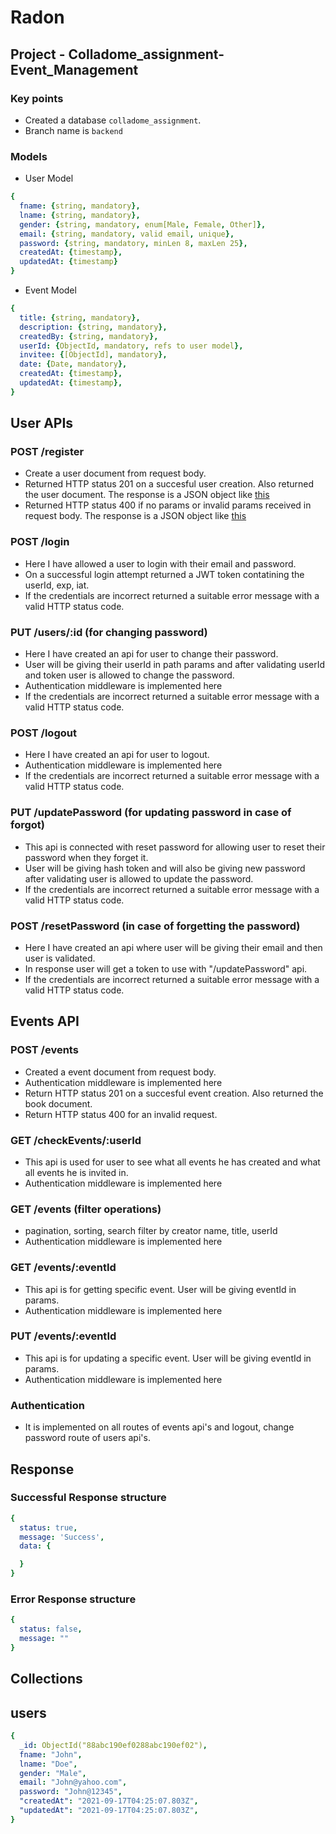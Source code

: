 # Radon

## Project - Colladome_assignment-Event_Management

### Key points
- Created a database `colladome_assignment`. 
- Branch name is `backend`

### Models
- User Model
```yaml
{ 
  fname: {string, mandatory},
  lname: {string, mandatory},
  gender: {string, mandatory, enum[Male, Female, Other]},
  email: {string, mandatory, valid email, unique}, 
  password: {string, mandatory, minLen 8, maxLen 25},
  createdAt: {timestamp},
  updatedAt: {timestamp}
}
```

- Event Model
```yaml
{ 
  title: {string, mandatory},
  description: {string, mandatory}, 
  createdBy: {string, mandatory},
  userId: {ObjectId, mandatory, refs to user model},
  invitee: {[ObjectId], mandatory},
  date: {Date, mandatory},
  createdAt: {timestamp},
  updatedAt: {timestamp},
}
```


## User APIs 
### POST /register
- Create a user document from request body.
- Returned HTTP status 201 on a succesful user creation. Also returned the user document. The response is a JSON object like [this](#successful-response-structure)
- Returned HTTP status 400 if no params or invalid params received in request body. The response is a JSON object like [this](#error-response-structure)

### POST /login
- Here I have allowed a user to login with their email and password.
- On a successful login attempt returned a JWT token contatining the userId, exp, iat. 
- If the credentials are incorrect returned a suitable error message with a valid HTTP status code. 

### PUT /users/:id (for changing password)
- Here I have created an api for user to change their password.
- User will be giving their userId in path params and after validating userId and token user is allowed to change the password.
- Authentication middleware is implemented here
- If the credentials are incorrect returned a suitable error message with a valid HTTP status code. 

### POST /logout
- Here I have created an api for user to logout. 
- Authentication middleware is implemented here
- If the credentials are incorrect returned a suitable error message with a valid HTTP status code. 

### PUT /updatePassword (for updating password in case of forgot)
- This api is connected with reset password for allowing user to reset their password when they forget it.
- User will be giving hash token and will also be giving new password after validating user is allowed to update the password.
- If the credentials are incorrect returned a suitable error message with a valid HTTP status code. 

### POST /resetPassword (in case of forgetting the password)
- Here I have created an api where user will be giving their email and then user is validated. 
- In response user will get a token to use with "/updatePassword" api.
- If the credentials are incorrect returned a suitable error message with a valid HTTP status code. 



## Events API
### POST /events
- Created a event document from request body.
- Authentication middleware is implemented here
- Return HTTP status 201 on a succesful event creation. Also returned the book document. 
- Return HTTP status 400 for an invalid request.

### GET /checkEvents/:userId
- This api is used for user to see what all events he has created and what all events he is invited in.
- Authentication middleware is implemented here

### GET /events (filter operations)
- pagination, sorting, search filter by creator name, title, userId
- Authentication middleware is implemented here

### GET /events/:eventId
- This api is for getting specific event. User will be giving eventId in params. 
- Authentication middleware is implemented here

### PUT /events/:eventId
- This api is for updating a specific event. User will be giving eventId in params.
- Authentication middleware is implemented here


### Authentication
- It is implemented on all routes of events api's and logout, change password route of users api's. 

## Response

### Successful Response structure
```yaml
{
  status: true,
  message: 'Success',
  data: {

  }
}
```
### Error Response structure
```yaml
{
  status: false,
  message: ""
}
```

## Collections
## users
```yaml
{
  _id: ObjectId("88abc190ef0288abc190ef02"),
  fname: "John",
  lname: "Doe",
  gender: "Male",
  email: "John@yahoo.com", 
  password: "John@12345",
  "createdAt": "2021-09-17T04:25:07.803Z",
  "updatedAt": "2021-09-17T04:25:07.803Z",
}
```
